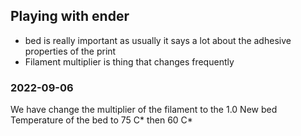 ## Playing with ender

- bed is really important as usually it says a lot about the adhesive properties of the print
- Filament multiplier is thing that changes frequently

### 2022-09-06

We have change the multiplier of the filament to the 1.0
New bed
Temperature of the bed to 75 C\* then 60 C\*



